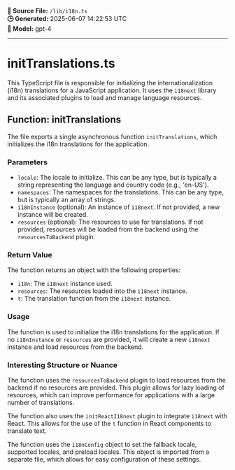 **📄 Source File:** `/lib/i18n.ts`  
**🕒 Generated:** 2025-06-07 14:22:53 UTC  
**🤖 Model:** gpt-4

---

# initTranslations.ts

This TypeScript file is responsible for initializing the internationalization (i18n) translations for a JavaScript application. It uses the `i18next` library and its associated plugins to load and manage language resources.

## Function: initTranslations

The file exports a single asynchronous function `initTranslations`, which initializes the i18n translations for the application. 

### Parameters

- `locale`: The locale to initialize. This can be any type, but is typically a string representing the language and country code (e.g., 'en-US').
- `namespaces`: The namespaces for the translations. This can be any type, but is typically an array of strings.
- `i18nInstance` (optional): An instance of `i18next`. If not provided, a new instance will be created.
- `resources` (optional): The resources to use for translations. If not provided, resources will be loaded from the backend using the `resourcesToBackend` plugin.

### Return Value

The function returns an object with the following properties:

- `i18n`: The `i18next` instance used.
- `resources`: The resources loaded into the `i18next` instance.
- `t`: The translation function from the `i18next` instance.

### Usage

The function is used to initialize the i18n translations for the application. If no `i18nInstance` or `resources` are provided, it will create a new `i18next` instance and load resources from the backend.

### Interesting Structure or Nuance

The function uses the `resourcesToBackend` plugin to load resources from the backend if no resources are provided. This plugin allows for lazy loading of resources, which can improve performance for applications with a large number of translations.

The function also uses the `initReactI18next` plugin to integrate `i18next` with React. This allows for the use of the `t` function in React components to translate text.

The function uses the `i18nConfig` object to set the fallback locale, supported locales, and preload locales. This object is imported from a separate file, which allows for easy configuration of these settings.